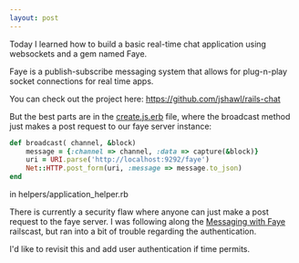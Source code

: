 ```yaml
---
layout: post
---
```


Today I learned how to build a basic real-time chat application using websockets
and a gem named Faye.

Faye is a publish-subscribe messaging system that allows for plug-n-play socket
connections for real time apps.

You can check out the project here: <https://github.com/jshawl/rails-chat>

But the best parts are in the [create.js.erb](https://github.com/jshawl/rails-chat/blob/9e663207bacedd39e33d65a08bf87d44a6820f2c/app/views/messages/create.js.erb#L1) file,
where the broadcast method just makes a post request to our faye server instance:

```ruby
def broadcast( channel, &block)
    message = {:channel => channel, :data => capture(&block)}
    uri = URI.parse('http://localhost:9292/faye')
    Net::HTTP.post_form(uri, :message => message.to_json)
end
```

in helpers/application_helper.rb

There is currently a security flaw where anyone can just make a post request to the faye server. I was
following along the [Messaging with Faye](http://railscasts.com/episodes/260-messaging-with-faye) railscast,
but ran into a bit of trouble regarding the authentication.

I'd like to revisit this and add user authentication if time permits.